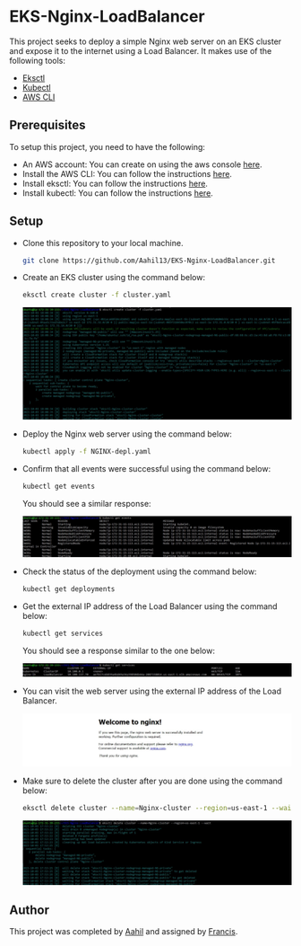 # EKS-Nginx-LoadBalancer

This project seeks to deploy a simple Nginx web server on an EKS cluster and expose it to the internet using a Load Balancer. It makes use of the following tools:

- [Eksctl](https://eksctl.io/)
- [Kubectl](https://kubernetes.io/docs/tasks/tools/install-kubectl/)
- [AWS CLI](https://docs.aws.amazon.com/cli/latest/userguide/cli-chap-install.html)

## Prerequisites

To setup this project, you need to have the following:

- An AWS account: You can create on using the aws console [here](https://aws.amazon.com/console/).
- Install the AWS CLI: You can follow the instructions [here](https://docs.aws.amazon.com/cli/latest/userguide/cli-chap-install.html).
- Install eksctl: You can follow the instructions [here](https://eksctl.io/).
- Install kubectl: You can follow the instructions [here](https://kubernetes.io/docs/tasks/tools/install-kubectl/).

## Setup

- Clone this repository to your local machine.

  ```bash
  git clone https://github.com/Aahil13/EKS-Nginx-LoadBalancer.git
  ```

- Create an EKS cluster using the command below:

  ```bash
  eksctl create cluster -f cluster.yaml
  ```

  ![Cluster](/images/cluster.jpeg)

- Deploy the Nginx web server using the command below:

  ```bash
  kubectl apply -f NGINX-depl.yaml
  ```

- Confirm that all events were successful using the command below:

  ```bash
  kubectl get events
  ```

  You should see a similar response:

  ![Events](images/events.jpeg)

- Check the status of the deployment using the command below:

  ```bash
  kubectl get deployments
  ```

- Get the external IP address of the Load Balancer using the command below:

  ```bash
  kubectl get services
  ```

  You should see a response similar to the one below:

  ![Load Balancer](images/load-balancer.jpeg)

- You can visit the web server using the external IP address of the Load Balancer.

  ![Web Server](images/web-server.jpeg)

- Make sure to delete the cluster after you are done using the command below:

  ```bash
  eksctl delete cluster --name=Nginx-cluster --region=us-east-1 --wait
  ```

  ![Delete Cluster](images/delete-cluster.jpeg)

## Author

This project was completed by [Aahil](https://www.linkedin.com/in/prince-onyeanuna-607352246/) and assigned by [Francis](https://www.linkedin.com/in/osemhenkan-iduh).
